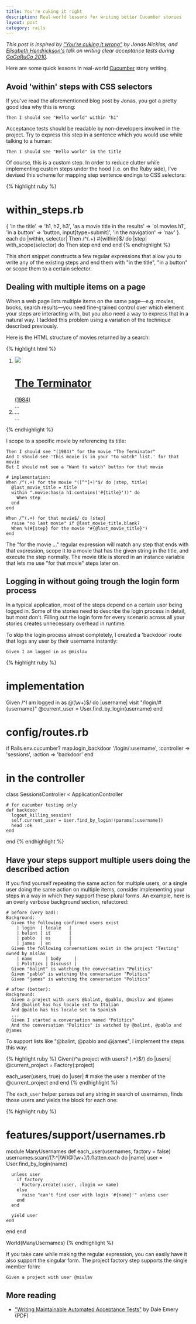 ```yaml
---
title: You're cuking it right
description: Real-world lessons for writing better Cucumber stories
layout: post
category: rails
---
```


<i>This post is inspired by ["You're cuking it wrong"][wrong] by Jonas Nicklas, and [Elisabeth Hendrickson's][testobsessed] talk on writing clear acceptance tests during [GoGaRuCo&nbsp;2010][gogaruco].</i>

Here are some quick lessons in real-world [Cucumber][] story writing.

## Avoid 'within' steps with CSS selectors

If you've read the aforementioned blog post by Jonas, you got a pretty good idea why this is wrong:

    Then I should see "Hello world" within "h1"

Acceptance tests should be readable by non-developers involved in the project. Try to express this step in a sentence which you would use while talking to a human:

    Then I should see "Hello world" in the title

Of course, this is a custom step. In order to reduce clutter while implementing custom steps under the hood (i.e. on the Ruby side), I've devised this scheme for mapping step sentence endings to CSS selectors:

{% highlight ruby %}
# within_steps.rb
{
  'in the title' => 'h1, h2, h3',
  'as a movie title in the results' => 'ol.movies h1',
  'in a button' => 'button, input[type=submit]',
  'in the navigation' => 'nav'
}.
each do |within, selector|
  Then /^(.+) #{within}$/ do |step|
    with_scope(selector) do
      Then step
    end
  end
end
{% endhighlight %}

This short snippet constructs a few regular expressions that allow you to write any of the existing steps and end them with "in the title", "in a button" or scope them to a certain selector.

## Dealing with multiple items on a page

When a web page lists multiple items on the same page—e.g. movies, books, search results—you need fine-grained control over which element your steps are interacting with, but you also need a way to express that in a natural way. I tackled this problem using a variation of the technique described previously.

Here is the HTML structure of movies returned by a search:

{% highlight html %}
<ol class="movies">
  <li class="movie">
    <a href="...">
      <img src="...">
      <h1>The Terminator</h1>
      <span class="year">(<time>1984</time>)</span>
    </a>
    <aside>...</aside>
  </li>
  
  <li class="movie">...</li>
  ...
</ol>
{% endhighlight %}

I scope to a specific movie by referencing its title:

    Then I should see "(1984)" for the movie "The Terminator"
    And I should see 'This movie is in your "to watch" list.' for that movie
    But I should not see a "Want to watch" button for that movie

    # implementation:
    When /^(.+) for the movie "([^"]+)"$/ do |step, title|
      @last_movie_title = title
      within ".movie:has(a h1:contains('#{title}'))" do
        When step
      end
    end

    When /^(.+) for that movie$/ do |step|
      raise "no last movie" if @last_movie_title.blank?
      When %(#{step} for the movie "#{@last_movie_title}")
    end

The "for the movie …" regular expression will match any step that ends with that expression, scope it to a movie that has the given string in the title, and execute the step normally. The movie title is stored in an instance variable that lets me use "for that movie" steps later on.

## Logging in without going trough the login form process

In a typical application, most of the steps depend on a certain user being logged in. Some of the stories need to describe the login process in detail, but most don't. Filling out the login form for every scenario across all your stories creates unnecessary overhead in runtime.

To skip the login process almost completely, I created a 'backdoor' route that logs any user by their username instantly:

    Given I am logged in as @mislav

{% highlight ruby %}
  # implementation
  Given /^I am logged in as @(\w+)$/ do |username|
    visit "/login/#{username}"
    @current_user = User.find_by_login(username)
  end

  # config/routes.rb
  if Rails.env.cucumber?
    map.login_backdoor '/login/:username',
      :controller => 'sessions', :action => 'backdoor'
  end

  # in the controller
  class SessionsController < ApplicationController

    # for cucumber testing only
    def backdoor
      logout_killing_session!
      self.current_user = User.find_by_login!(params[:username])
      head :ok
    end

  end
{% endhighlight %}

## Have your steps support multiple users doing the described action

If you find yourself repeating the same action for multiple users, or a single user doing the same action on multiple items, consider implementing your steps in a way in which they support these plural forms. An example, here is an overly verbose background section, refactored:

    # before (very bad):
    Background: 
      Given the following confirmed users exist
        | login  | locale   |
        | balint | it       |
        | pablo  | es       |
        | james  | en       |
      Given the following conversations exist in the project "Testing" owned by mislav
        | name     | body     |
        | Politics | Discuss! |
      Given "balint" is watching the conversation "Politics"
      Given "pablo" is watching the conversation "Politics"
      Given "james" is watching the conversation "Politics"

    # after (better):
    Background: 
      Given a project with users @balint, @pablo, @mislav and @james
      And @balint has his locale set to Italian
      And @pablo has his locale set to Spanish
      ...
      Given I started a conversation named "Politics"
      And the conversation "Politics" is watched by @balint, @pablo and @james

To support lists like "@balint, @pablo and @james", I implement the steps this way:

{% highlight ruby %}
Given(/^a project with users? (.+)$/) do |users|
  @current_project = Factory(:project)

  each_user(users, true) do |user|
    # make the user a member of the @current_project
  end
end
{% endhighlight %}

The `each_user` helper parses out any string in search of usernames, finds those users and yields the block for each one:

{% highlight ruby %}
# features/support/usernames.rb
module ManyUsernames
  def each_user(usernames, factory = false)
    usernames.scan(/(?:^|\W)@(\w+)/).flatten.each do |name|
      user = User.find_by_login(name)
  
      unless user
        if factory
          Factory.create(:user, :login => name)
        else
          raise "can't find user with login '#{name}'" unless user
        end
      end
  
      yield user
    end
  end
end

World(ManyUsernames)
{% endhighlight %}

If you take care while making the regular expression, you can easily have it also support the singular form. The project factory step supports the single member form:

    Given a project with user @mislav

## More reading

* ["Writing Maintainable Automated Acceptance Tests"][dale] by Dale Emery (PDF)

[wrong]: http://elabs.se/blog/15-you-re-cuking-it-wrong
[gogaruco]: http://gogaruco.com/ "Golden Gate Ruby Conference"
[testobsessed]: http://testobsessed.com/ "Elisabeth Hendrickson's thoughts on Agile, Testing, and Agile Testing."
[cucumber]: http://cukes.info/
[dale]: http://dhemery.com/pdf/writing_maintainable_automated_acceptance_tests.pdf
